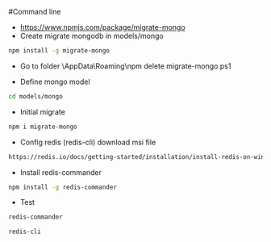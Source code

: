 #Command line
- https://www.npmjs.com/package/migrate-mongo
- Create migrate mongodb in models/mongo 
```sh
npm install -g migrate-mongo
```
- Go to folder \AppData\Roaming\npm delete migrate-mongo.ps1

- Define mongo model
```sh
cd models/mongo
```

-  Initial migrate
```sh
npm i migrate-mongo
```

- Config redis (redis-cli) download msi file
```sh
https://redis.io/docs/getting-started/installation/install-redis-on-windows/
```

- Install redis-commander
```sh
npm install -g redis-commander
```

- Test
```sh
redis-commander
```
```sh
redis-cli
```